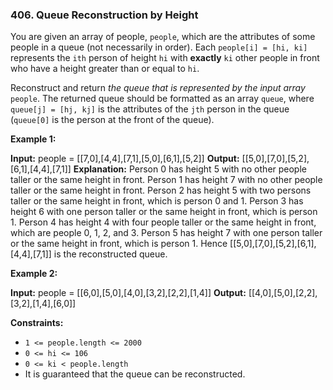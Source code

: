### 406\. Queue Reconstruction by Height

You are given an array of people, `people`, which are the attributes of some people in a queue (not necessarily in order). Each `people[i] = [hi, ki]` represents the `ith` person of height `hi` with **exactly** `ki` other people in front who have a height greater than or equal to `hi`.

Reconstruct and return _the queue that is represented by the input array_ `people`. The returned queue should be formatted as an array `queue`, where `queue[j] = [hj, kj]` is the attributes of the `jth` person in the queue (`queue[0]` is the person at the front of the queue).

**Example 1:**

**Input:** people = \[\[7,0\],\[4,4\],\[7,1\],\[5,0\],\[6,1\],\[5,2\]\]
**Output:** \[\[5,0\],\[7,0\],\[5,2\],\[6,1\],\[4,4\],\[7,1\]\]
**Explanation:**
Person 0 has height 5 with no other people taller or the same height in front.
Person 1 has height 7 with no other people taller or the same height in front.
Person 2 has height 5 with two persons taller or the same height in front, which is person 0 and 1.
Person 3 has height 6 with one person taller or the same height in front, which is person 1.
Person 4 has height 4 with four people taller or the same height in front, which are people 0, 1, 2, and 3.
Person 5 has height 7 with one person taller or the same height in front, which is person 1.
Hence \[\[5,0\],\[7,0\],\[5,2\],\[6,1\],\[4,4\],\[7,1\]\] is the reconstructed queue.

**Example 2:**

**Input:** people = \[\[6,0\],\[5,0\],\[4,0\],\[3,2\],\[2,2\],\[1,4\]\]
**Output:** \[\[4,0\],\[5,0\],\[2,2\],\[3,2\],\[1,4\],\[6,0\]\]

**Constraints:**

*   `1 <= people.length <= 2000`
*   `0 <= hi <= 106`
*   `0 <= ki < people.length`
*   It is guaranteed that the queue can be reconstructed.
